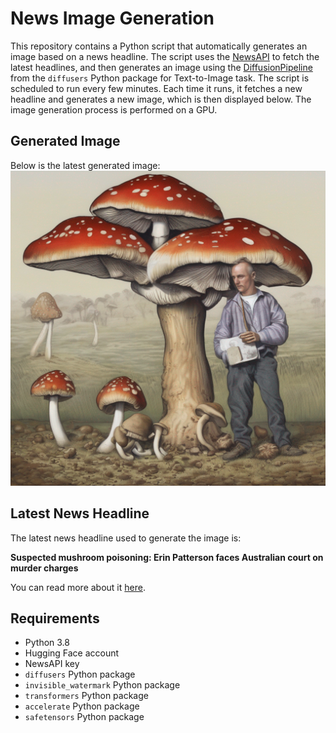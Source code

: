 # News Image Generation
This repository contains a Python script that automatically generates an image based on a news headline. The script uses the [NewsAPI](https://newsapi.org/) to fetch the latest headlines, and then generates an image using the [DiffusionPipeline](https://github.com/huggingface/diffusers) from the `diffusers` Python package for Text-to-Image task.
The script is scheduled to run every few minutes. Each time it runs, it fetches a new headline and generates a new image, which is then displayed below. The image generation process is performed on a GPU.

## Generated Image
Below is the latest generated image:
![Generated Image](image.png)

## Latest News Headline
The latest news headline used to generate the image is:

**Suspected mushroom poisoning: Erin Patterson faces Australian court on murder charges**

You can read more about it [here](https://news.google.com/rss/articles/CBMiMWh0dHBzOi8vd3d3LmJiYy5jb20vbmV3cy93b3JsZC1hdXN0cmFsaWEtNjczMDUyNzjSATVodHRwczovL3d3dy5iYmMuY29tL25ld3Mvd29ybGQtYXVzdHJhbGlhLTY3MzA1Mjc4LmFtcA?oc=5).

## Requirements
- Python 3.8
- Hugging Face account
- NewsAPI key
- `diffusers` Python package
- `invisible_watermark` Python package
- `transformers` Python package
- `accelerate` Python package
- `safetensors` Python package
